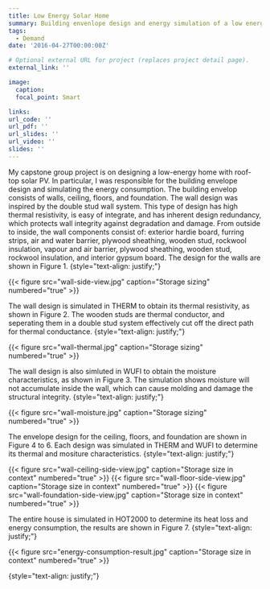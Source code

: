 ```yaml
---
title: Low Energy Solar Home
summary: Building envenlope design and energy simulation of a low energy solar home.
tags:
  - Demand
date: '2016-04-27T00:00:00Z'

# Optional external URL for project (replaces project detail page).
external_link: ''

image:
  caption: 
  focal_point: Smart

links:
url_code: ''
url_pdf: ''
url_slides: ''
url_video: ''
slides: ''
---
```


My capstone group project is on designing a low-energy home with roof-top solar PV. In particular, I was responsible for the building envelope design and simulating the energy consumption. The building envelop consists of walls, ceiling, floors, and foundation. The wall design was inspired by the double stud wall system. This type of design has high thermal resistivity, is easy of integrate, and has inherent design redundancy, which protects wall integrity against degradation and damage. From outside to inside, the wall components consist of: exterior hardie board, furring strips, air and water barrier, plywood sheathing, wooden stud, rockwool insulation, vapour and air barrier, plywood sheathing, wooden stud, rockwool insulation, and interior gypsum board. The design for the walls are shown in Figure 1.
{style="text-align: justify;"}

{{< figure src="wall-side-view.jpg" caption="Storage sizing" numbered="true" >}}

The wall design is simulated in THERM to obtain its thermal resistivity, as shown in Figure 2. The wooden studs are thermal conductor, and seperating them in a double stud system effectively cut off the direct path for thermal conductance.
{style="text-align: justify;"}

{{< figure src="wall-thermal.jpg" caption="Storage sizing" numbered="true" >}}

The wall design is also simluted in WUFI to obtain the moisture characteristics, as shown in Figure 3. The simulation shows moisture will not accumulate inside the wall, which can cause molding and damage the structural integrity.
{style="text-align: justify;"}

{{< figure src="wall-moisture.jpg" caption="Storage sizing" numbered="true" >}}

The envelope design for the ceiling, floors, and foundation are shown in Figure 4 to 6. Each design was simulated in THERM and WUFI to determine its thermal and mositure characteristics.
{style="text-align: justify;"}

{{< figure src="wall-ceiling-side-view.jpg" caption="Storage size in context" numbered="true" >}}
{{< figure src="wall-floor-side-view.jpg" caption="Storage size in context" numbered="true" >}}
{{< figure src="wall-foundation-side-view.jpg" caption="Storage size in context" numbered="true" >}}

The entire house is simulated in HOT2000 to determine its heat loss and energy consumption, the results are shown in Figure 7.
{style="text-align: justify;"}

{{< figure src="energy-consumption-result.jpg" caption="Storage size in context" numbered="true" >}}

{style="text-align: justify;"}

